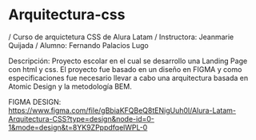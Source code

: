 # Arquitectura-css
/ Curso de arquictetura CSS de Alura Latam / Instructora: Jeanmarie Quijada / Alumno: Fernando Palacios Lugo

Descripción:
Proyecto escolar en el cual se desarrollo una Landing Page con html y css. El proyecto fue basado en un diseño en FIGMA y como especificaciones fue necesario llevar a cabo una arquitectura basada en Atomic Design y la metodología BEM.


FIGMA DESIGN:
https://www.figma.com/file/gBbiaKFQBeQ8tENigUuh0l/Alura-Latam-Arquitectura-CSS?type=design&node-id=0-1&mode=design&t=8YK9ZPppdfqelWPL-0




